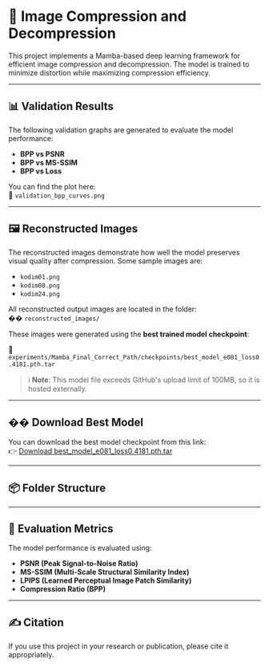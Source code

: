# 🧠 Image Compression and Decompression

This project implements a Mamba-based deep learning framework for efficient image compression and decompression. The model is trained to minimize distortion while maximizing compression efficiency.

---

## 📊 Validation Results

The following validation graphs are generated to evaluate the model performance:

- **BPP vs PSNR**
- **BPP vs MS-SSIM**
- **BPP vs Loss**

You can find the plot here:  
📁 `validation_bpp_curves.png`

---

## 🖼️ Reconstructed Images

The reconstructed images demonstrate how well the model preserves visual quality after compression. Some sample images are:

- `kodim01.png`
- `kodim08.png`
- `kodim24.png`

All reconstructed output images are located in the folder:  
�� `reconstructed_images/`

These images were generated using the **best trained model checkpoint**:

📍 `experiments/Mamba_Final_Correct_Path/checkpoints/best_model_e081_loss0.4181.pth.tar`

> ℹ️ **Note**: This model file exceeds GitHub's upload limit of 100MB, so it is hosted externally.

---

## �� Download Best Model

You can download the best model checkpoint from this link:  
👉 [Download best_model_e081_loss0.4181.pth.tar](https://drive.google.com/your-shareable-link)

---

## 📦 Folder Structure


---

## 🧪 Evaluation Metrics

The model performance is evaluated using:

- **PSNR (Peak Signal-to-Noise Ratio)**
- **MS-SSIM (Multi-Scale Structural Similarity Index)**
- **LPIPS (Learned Perceptual Image Patch Similarity)**
- **Compression Ratio (BPP)**

---

## ✍️ Citation

If you use this project in your research or publication, please cite it appropriately.
